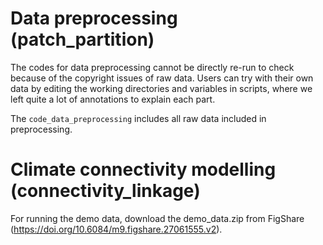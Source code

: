 # Data preprocessing (patch_partition)

The codes for data preprocessing cannot be directly re-run to check because of the copyright issues of raw data. Users can try with their own data by editing the working directories and variables in scripts, where we left quite a lot of annotations to explain each part.


The `code_data_preprocessing` includes all raw data included in preprocessing.

# Climate connectivity modelling (connectivity_linkage)

For running the demo data, download the demo_data.zip from FigShare (https://doi.org/10.6084/m9.figshare.27061555.v2).
